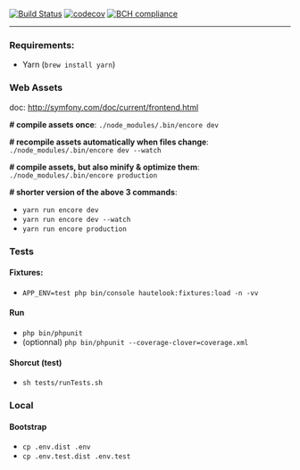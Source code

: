 [![Build Status](https://travis-ci.org/romainnorberg/getresources.tech.svg?branch=master)](https://travis-ci.org/romainnorberg/getresources.tech)
[![codecov](https://codecov.io/gh/romainnorberg/getresources.tech/branch/master/graph/badge.svg)](https://codecov.io/gh/romainnorberg/getresources.tech)
[![BCH compliance](https://bettercodehub.com/edge/badge/romainnorberg/getresources.tech?branch=master)](https://bettercodehub.com/)

***

### Requirements:
- Yarn (`brew install yarn`)

### Web Assets

doc: http://symfony.com/doc/current/frontend.html

**# compile assets once**: `./node_modules/.bin/encore dev`

**# recompile assets automatically when files change**: `./node_modules/.bin/encore dev --watch`

**# compile assets, but also minify & optimize them**: `./node_modules/.bin/encore production`

**# shorter version of the above 3 commands**: 
- `yarn run encore dev`
- `yarn run encore dev --watch`
- `yarn run encore production`

### Tests

#### Fixtures:
- `APP_ENV=test php bin/console hautelook:fixtures:load -n -vv`

#### Run
- `php bin/phpunit`
- (optionnal) `php bin/phpunit --coverage-clover=coverage.xml`

#### Shorcut (test)
- `sh tests/runTests.sh`

### Local

#### Bootstrap 
- `cp .env.dist .env`
- `cp .env.test.dist .env.test`